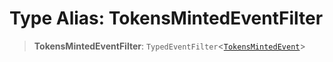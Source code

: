 # Type Alias: TokensMintedEventFilter

> **TokensMintedEventFilter**: `TypedEventFilter`\<[`TokensMintedEvent`](TokensMintedEvent.md)\>
